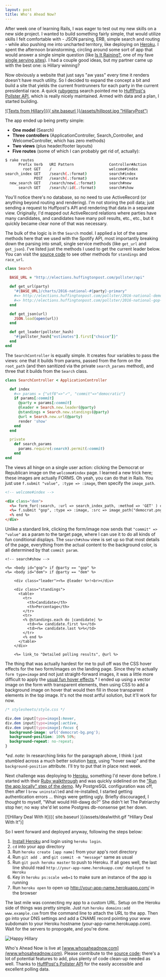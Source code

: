 ```yaml
---
layout: post
title: Who's Ahead Now?
---
```


After week one of learning Rails, I was eager to test out my new skills on a new side project. I wanted to build something fairly simple, that would utilize skills I felt comfortable with - JSON parsing, ERB, simple search and routing - while also pushing me into uncharted territory, like deploying on [Heroku](https://www.heroku.com). I spent the afternoon brainstorming, circling around some sort of app that would answer a single simple question (like [Is It Raining?](http://isitraining.in/New-York), one of my fave [single serving sites](http://kottke.org/08/02/single-serving-sites)). I had a couple good ideas, but my partner came up with the best one: is Hillary winning? 

Now obviously a website that just says "aw yass" every time it renders doesn't have much utility. So I decided to expand the concept a bit and build a site that yields the current frontrunners for each party in the current presidential race. A quick [rubygems](https://rubygems.org) search pointed me to [HuffPost's Pollster API](http://elections.huffingtonpost.com/pollster/api), which is really nicely maintained. Armed with data and a plan, I started building.

[![Texts from Hillary]({{ site.baseurl }}/assets/hillpost.jpg "HillaryPost")](http://textsfromhillaryclinton.tumblr.com/post/20838007265/original-image-by-diana-walker-for-time "HillaryPost")

The app ended up being pretty simple:
- **One model** (Search)
- **Three controllers** (ApplicationController, Search_Controller, and WelcomeController, which has zero methods)
- **Two views** (plus header/footer layouts)
- **Five routes** (some of which I can probably get rid of, actually): 

```bash
$ rake routes
      Prefix Verb   URI Pattern                Controller#Action
        root GET    /                          welcome#index
search_index GET    /search(.:format)          search#index
             POST   /search(.:format)          search#create
  new_search GET    /search/new(.:format)      search#new
      search GET    /search/:id(.:format)      search#show
```

You'll notice there's no database, so no need to use ActiveRecord (or anything beyond routing and rendering). I'm not storing the poll data; just sending a request to Huffpost's API and rendering that data in a separate view. Originally, I'd mapped out ActiveRecord relations where parties have many candidates, and candidates have many poll results, etc., etc., but it quickly became clear none of that was necessary.

The bulk of the logic is in the `Search` model. I applied a lot of the same methods here that we used with the Spotify API, most importantly breaking down the parsing into small, single service methods (like `get_url` and `get_json`). I've listed just the methods I used to get the current leader below. You can visit the [source code](https://github.com/ktravers/whos-ahead-now) to see other methods for `standings` and `race_url`.

```ruby
class Search

  BASE_URL = "http://elections.huffingtonpost.com/pollster/api"
  
  def get_url(party)
    "#{BASE_URL}/charts/2016-national-#{party}-primary"
    #=> http://elections.huffingtonpost.com/pollster/2016-national-democratic-primary.json
    #=> http://elections.huffingtonpost.com/pollster/2016-national-gop-primary.json
  end

  def get_json(url)
    JSON.load(open(url))
  end

  def get_leader(pollster_hash)
    "#{pollster_hash["estimates"].first["choice"]}"
  end
end
```

The `SearchController` is equally simple. It creates four variables to pass the views: one that it builds from params, passed from the form on the `root_path` (and then sanitized via the private `search_params` method), and three that it builds from the `Search` class.

```ruby
class SearchController < ApplicationController

  def index 
    #=> params = {"utf8"=>"✓", "commit"=>"democratic"}
    if params[:commit]
      @party = params[:commit]
      @leader = Search.new.leader(@party)
      @standings = Search.new.standings(@party)
      @url = Search.new.url(@party)
      render 'show'
    end
  end

  private
    def search_params
      params.require(:search).permit(:commit)
    end
end
```

The views all hinge on a single user action: clicking the Democrat or Republican image on the `welcome#index` page. I learned a new trick here; these images are actually FORMS. Oh yeah, you can do that in Rails. You just use `f.submit "value", :type => :image`, then specify the `image_path`. 

```html
<!-- welcome#index -->

<div class="dem">
  <%= form_for(:search, :url => search_index_path, :method => 'GET' ) do |f| %>
  <%= f.submit "gop", :type => :image, :src => image_path("democrat.png") %>
  <% end %>
</div>
```

Unlike a standard link, clicking the form/image now sends that `"commit" => "value"` as a param to the target page, where I can use it to do all kinds of fun conditional displays. The `search#show` view is set up so that most details of the page, everything from the actual content to the background color, is all determined by that `commit param`.

```
<!-- search#show -->

<%= <body id="gop"> if @party == "gop" %>
<%= <body id="dem"> if @party == "dem" %>

    <div class="leader"><%= @leader %>!<br></div>

    <div class="standings">
      <table>
        <tr>
          <th>Candidate</th>
          <th>Percentage</th>
        </tr>
        <tr>
        <% @standings.each do |candidate| %>
          <td><%= candidate.first %></td>
          <td><%= candidate.last %>%</td>
        </tr>
        <% end %>
      </table>
    </div>
  
    <%= link_to "Detailed polling results", @url %>
```

The thing that was actually hardest for me to pull off was the CSS hover effects for the two form/images on the landing page. Since they're actually `form type=image` and not just straight-forward images, it was a little more difficult to apply the [usual fun hover effects](http://gudh.github.io/ihover/dist/).* I ended up using a vector image on the form with transparent elements, then using CSS to add a background image on hover that would then fill in those transparent elements in the top image. It's not the most artful solution, but it'll work for now.

```css
/* stylesheets/style.css */

div.dem input[type=image]:hover,
div.dem input[type=image]:active,
div.dem input[type=image]:focus {
  background-image: url('democrat-bg.png');
  background-position: 100% 50%;
  background-repeat: no-repeat;
}
```

_*ed. note:_ In researching links for the paragraph above, I think I just stumbled across a much better solution [here](http://stradegyadvertising.com/tutorial-how-to-image-hover-swap-css/), using "hover swap" and the `background-position` attribute. I'll try to put that in place next week.

Next challenge was deploying to [Heroku](https://www.heroku.com), something I'd never done before. I started with their [Ruby walkthrough](https://devcenter.heroku.com/articles/getting-started-with-ruby#introduction) and was quickly sidelined on the ["Run the app locally" step of the demo](https://devcenter.heroku.com/articles/getting-started-with-ruby#run-the-app-locally). My PostgreSQL configuration was off, then after I `brew uninstall`ed and re-installed, I started getting authentication errors ... things were getting ugly. Briefly discouraged, I thought to myself, "What would Hill-dawg do?" She didn't let The Patriarchy stop her; no way she'd let some Postgres db-nonsense get her down.

[![Hillary Deal With It]({{ site.baseurl }}/assets/dealwithit.gif "Hillary Deal With It")]

So I went forward and deployed anyway, following the steps below:

1. [Install Heroku](https://devcenter.heroku.com/articles/getting-started-with-ruby#set-up) and login using `heroku login`.
2. `cd` into your app directory
3. Run `heroku create [app name]` from your app's root directory
4. Run `git add .` and `git commit -m "message"` same as usual
5. Run `git push heroku master` to push to Heroku. If all goes well, the last line should read `http://your-app-name.herokuapp.com/ deployed to Heroku`
6. Key in `heroku ps:scale web=1` to make sure an instance of the app is running
7. Run `heroku open` to open up http://your-app-name.herokuapp.com/ in the browser

The last mile was connecting my app to a custom URL. Setup on the Heroku side of things was pretty simple. Just run `heroku domains:add www.example.com` from the command line to attach the URL to the app. Then go into your DNS settings and add a CNAME record pointing your www subdomain to your Heroku hostname (your-app-name.herokuapp.com). Wait for the servers to propogate, and you're done.

![Happy Hillary](http://38.media.tumblr.com/tumblr_m46rufsN9r1r3whbto1_500.gif "Happy Hillary gif")

Who's Ahead Now is live at [www.whosaheadnow.com](www.whosaheadnow.com). Please contribute to the [source code](https://github.com/ktravers/whos-ahead-now); there's a lot of potential features to add, plus plenty of code clean-up needed as well. Thanks to [HuffPost's Pollster API](http://elections.huffingtonpost.com/pollster/api) for the easily accessible and excellent polling data.
